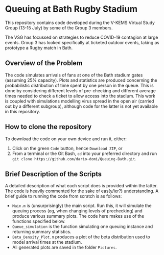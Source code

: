 # Queuing at Bath Rugby Stadium

This repository contains code developed during the V-KEMS Virtual Study Group (13-15 July) by some of the Group 3 members. 

The VSG has focussed on strategies to reduce COVID-19 contagion at large events. 
Group 3 has looked specifically at ticketed outdoor events, taking as prototype a Rugby match in Bath.

## Overview of the Problem
The code simulates arrivals of fans at one of the Bath stadium gates (assuming 25% capacity). 
Plots and statistics are produced concerning the probabilistic distribution of time spent by one person in the queue. This is done by considering
different levels of pre-checking and different average times needed to check a ticket to allow access into the stadium.
This work is coupled with simulations modelling virus spread in the open air (carried out by a different subgroup), although code for the latter is not yet available in this repository.

## How to clone the repository
To download the code on your own device and run it, either:
1) Click on the green `Code` button, hence `Download ZIP`, or
2) From a terminal or the Git Bash, `cd` into your preferred directory and run `git clone https://github.com/dario-domi/Queuing-Bath.git`.

## Brief Description of the Scripts
A detailed description of what each script does is provided within the latter. The code is heavily commented for the sake of eas(y/ier?) understanding.
A brief guide to running the code from scratch is as follows:
- `Main.m` is (unsurprisingly) the main script. Run this, it will simulate the queuing process (eg, when changing levels of prechecking) and produce various summary plots. The code here makes use of the functions specified below.
- `Queue_simulation` is the function simulating one queuing instance and returning summary statistics.
- `Beta_Density_Plot.m` produces a plot of the beta distribution used to model arrival times at the stadium.
- All generated plots are saved in the folder `Pictures`.



